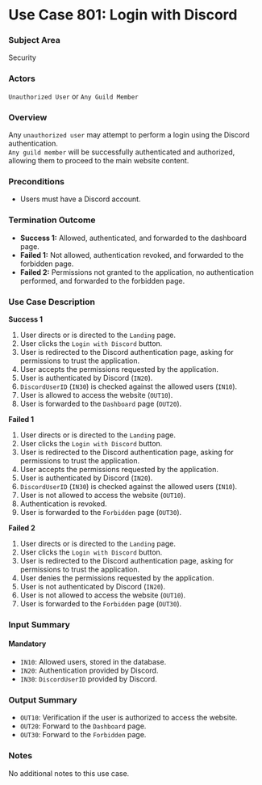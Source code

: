 # Use Case 801: Login with Discord

### Subject Area
Security

### Actors
`Unauthorized User` or `Any Guild Member`

### Overview
Any `unauthorized user` may attempt to perform a login using the Discord authentication.  
`Any guild member` will be successfully authenticated and authorized, allowing them to proceed to the main website content.

### Preconditions
- Users must have a Discord account.

### Termination Outcome
- **Success 1:** Allowed, authenticated, and forwarded to the dashboard page.
- **Failed 1:** Not allowed, authentication revoked, and forwarded to the forbidden page.
- **Failed 2:** Permissions not granted to the application, no authentication performed, and forwarded to the forbidden page.

### Use Case Description
**Success 1**
1. User directs or is directed to the `Landing` page.
2. User clicks the `Login with Discord` button.
3. User is redirected to the Discord authentication page, asking for permissions to trust the application.
4. User accepts the permissions requested by the application.
5. User is authenticated by Discord (`IN20`).
6. `DiscordUserID` (`IN30`) is checked against the allowed users (`IN10`).
7. User is allowed to access the website (`OUT10`).
8. User is forwarded to the `Dashboard` page (`OUT20`).

**Failed 1**
1. User directs or is directed to the `Landing` page.
2. User clicks the `Login with Discord` button.
3. User is redirected to the Discord authentication page, asking for permissions to trust the application.
4. User accepts the permissions requested by the application.
5. User is authenticated by Discord (`IN20`).
6. `DiscordUserID` (`IN30`) is checked against the allowed users (`IN10`).
7. User is not allowed to access the website (`OUT10`).
8. Authentication is revoked.
9. User is forwarded to the `Forbidden` page (`OUT30`).

**Failed 2**
1. User directs or is directed to the `Landing` page.
2. User clicks the `Login with Discord` button.
3. User is redirected to the Discord authentication page, asking for permissions to trust the application.
4. User denies the permissions requested by the application.
5. User is not authenticated by Discord (`IN20`).
6. User is not allowed to access the website (`OUT10`).
7. User is forwarded to the `Forbidden` page (`OUT30`).

### Input Summary
#### Mandatory
- `IN10`: Allowed users, stored in the database.
- `IN20`: Authentication provided by Discord.
- `IN30`: `DiscordUserID` provided by Discord.

### Output Summary
- `OUT10`: Verification if the user is authorized to access the website.
- `OUT20`: Forward to the `Dashboard` page.
- `OUT30`: Forward to the `Forbidden` page.

### Notes
No additional notes to this use case.